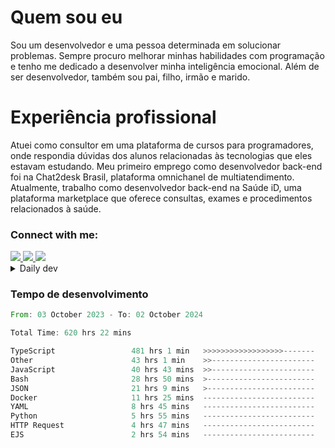 # Quem sou eu
Sou um desenvolvedor e uma pessoa determinada em solucionar problemas. Sempre procuro melhorar minhas habilidades com programação e tenho me dedicado a desenvolver minha inteligência emocional. Além de ser desenvolvedor, também sou pai, filho, irmão e marido.

# Experiência profissional
Atuei como consultor em uma plataforma de cursos para programadores, onde respondia dúvidas dos alunos relacionadas às tecnologias que eles estavam estudando.
Meu primeiro emprego como desenvolvedor back-end foi na Chat2desk Brasil, plataforma omnichanel de multiatendimento.
Atualmente, trabalho como desenvolvedor back-end na Saúde iD, uma plataforma marketplace que oferece consultas, exames e procedimentos relacionados à saúde.

### Connect with me:
<a href="https://www.linkedin.com/in/theusmoreira" target="_blank" >
<img src="https://img.shields.io/badge/linkedin-%230077B5.svg?&style=for-the-badge&logo=linkedin&logoColor=white ">
</a>
<a href="https://www.instagram.com/matheus.s.moreira/" target="_blank">
<img src="https://img.shields.io/badge/instagram-%23E4405F.svg?&style=for-the-badge&logo=instagram&logoColor=white">
</a>
<a href="mailto:matheussm301@gmail.com"  target="_blank">
<img src="https://img.shields.io/badge/gmail-%23E4405F.svg?&style=for-the-badge&logo=gmail&logoColor=white">
</a>


<details>
  <summary>Daily dev </summary>
<p>
  <a href="https://app.daily.dev/matheussantos"><img src="https://github.com/matheus-santos-moreira/matheus-santos-moreira/blob/master/devcard.svg" width="200" alt="Matheus Santos's Dev Card"/></a>
 </p>
</details>

<h3>Tempo de desenvolvimento</h3>

<!--START_SECTION:waka-->

```rust
From: 03 October 2023 - To: 02 October 2024

Total Time: 620 hrs 22 mins

TypeScript                 481 hrs 1 min   >>>>>>>>>>>>>>>>>>-------   72.51 %
Other                      43 hrs 1 min    >>-----------------------   06.49 %
JavaScript                 40 hrs 43 mins  >>-----------------------   06.14 %
Bash                       28 hrs 50 mins  >------------------------   04.35 %
JSON                       21 hrs 9 mins   >------------------------   03.19 %
Docker                     11 hrs 25 mins  -------------------------   01.72 %
YAML                       8 hrs 45 mins   -------------------------   01.32 %
Python                     5 hrs 55 mins   -------------------------   00.89 %
HTTP Request               4 hrs 47 mins   -------------------------   00.72 %
EJS                        2 hrs 54 mins   -------------------------   00.44 %
```

<!--END_SECTION:waka-->
